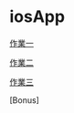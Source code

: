 # iosApp

[作業一](https://github.com/29Jonathan/iosApp/blob/a9aa930d4525bd35dc9638db909c251b9184e54f/hw1.md)

[作業二](https://github.com/29Jonathan/iosApp/blob/119cb712bdd59ebacc0e5619e93355953a8c569a/hw2.md)

[作業三](https://github.com/29Jonathan/iosApp/blob/1ba4ad3cdf54fdca8555260e5a118a799a80d631/hw3.md)

[Bonus]
